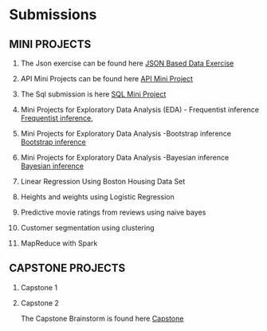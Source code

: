 # Submissions

## MINI PROJECTS

1. The Json exercise can be found here [JSON Based Data Exercise](Json_ex/Json_exer.ipynb)

2. API Mini Projects can be found here [API Mini Project](/api_sol.ipynb)

3. The Sql submission is here [SQL Mini Project](/Sql_hw)

4. Mini Projects for Exploratory Data Analysis (EDA) - 
        Frequentist inference [Frequentist inference](Frequentist_statistics), 

5. Mini Projects for Exploratory Data Analysis -Bootstrap inference [Bootstrap inference](Stat_methods/Bootstrap_inference.ipynb)

6. Mini Projects for Exploratory Data Analysis -Bayesian inference [Bayesian inference](Stat_methods/Bayesian_inference.ipynb)
      
7. Linear Regression Using Boston Housing Data Set 

8. Heights and weights using Logistic Regression

9. Predictive movie ratings from reviews using naive bayes

10. Customer segmentation using clustering

11. MapReduce with Spark

## CAPSTONE PROJECTS

1. Capstone 1

2. Capstone 2

   The Capstone Brainstorm is found here [Capstone](/Capstone)
